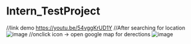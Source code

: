 # Intern_TestProject
//link demo 
https://youtu.be/54vggKrUD1Y
//After searching for location
![image](https://github.com/HoangLong180903/Intern_TestProject/assets/118257963/ebbcd799-0798-4fb1-911a-db2e855adcf7)
//onclick icon -> open google map for derections
![image](https://github.com/HoangLong180903/Intern_TestProject/assets/118257963/b36a6471-64e0-4b8a-ba09-89cb4f1f12e6)

